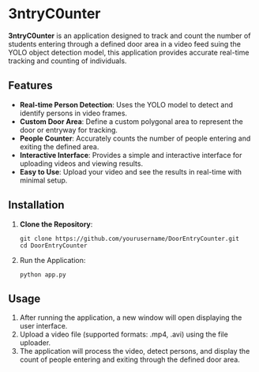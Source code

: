 # 3ntryC0unter

**3ntryC0unter** is an application designed to track and count the number of students entering through a defined door area in a video feed suing the YOLO object detection model, this application provides accurate real-time tracking and counting of individuals.

## Features

- **Real-time Person Detection**: Uses the YOLO model to detect and identify persons in video frames.
- **Custom Door Area**: Define a custom polygonal area to represent the door or entryway for tracking.
- **People Counter**: Accurately counts the number of people entering and exiting the defined area.
- **Interactive Interface**: Provides a simple and interactive interface for uploading videos and viewing results.
- **Easy to Use**: Upload your video and see the results in real-time with minimal setup.

## Installation

1. **Clone the Repository**:
   ```
   git clone https://github.com/yourusername/DoorEntryCounter.git
   cd DoorEntryCounter
   ```
2. Run the Application:
   ```
   python app.py
   ```

## Usage
1. After running the application, a new window will open displaying the user interface.
2. Upload a video file (supported formats: .mp4, .avi) using the file uploader.
3. The application will process the video, detect persons, and display the count of people entering and exiting through the defined door area.

